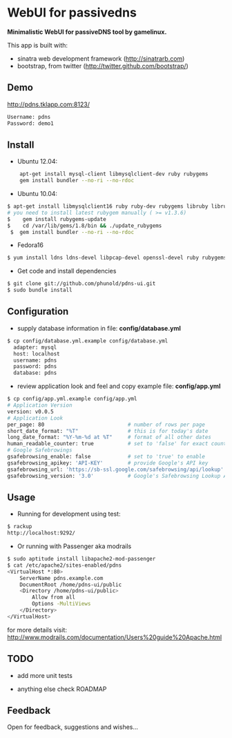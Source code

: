 # WebUI for passivedns

**Minimalistic WebUI for passiveDNS tool by gamelinux.**

This app is built with:
* sinatra web development framework (http://sinatrarb.com)
* bootstrap, from twitter (http://twitter.github.com/bootstrap/)

## Demo

http://pdns.tklapp.com:8123/
````Bash
Username: pdns
Password: demo1
````

## Install

- Ubuntu 12.04:
````Bash
    apt-get install mysql-client libmysqlclient-dev ruby rubygems
    gem install bundler --no-ri --no-rdoc
````

- Ubuntu 10.04: 

````Bash
$ apt-get install libmysqlclient16 ruby ruby-dev rubygems libruby libruby-extras
# you need to install latest rubygem manually ( >= v1.3.6)
$    gem install rubygems-update
$    cd /var/lib/gems/1.8/bin && ./update_rubygems
 $  gem install bundler --no-ri --no-rdoc
`````

- Fedora16
````Bash
$ yum install ldns ldns-devel libpcap-devel openssl-devel ruby rubygems rubygem-bundler rubygem-rack libffi-devel libffi mysql-devel
````

- Get code and install dependencies

````Bash
$ git clone git://github.com/phunold/pdns-ui.git
$ sudo bundle install
````

## Configuration

- supply database information in file: **config/database.yml**

````Bash
$ cp config/database.yml.example config/database.yml
  adapter: mysql
  host: localhost
  username: pdns
  password: pdns
  database: pdns
````

- review application look and feel and copy example file: **config/app.yml**

````Bash
$ cp config/app.yml.example config/app.yml
# Application Version
version: v0.0.5
# Application Look
per_page: 80                           # number of rows per page
short_date_format: "%T"                # this is for today's date
long_date_format: "%Y-%m-%d at %T"     # format of all other dates
human_readable_counter: true           # set to 'false' for exact counter
# Google Safebrowings
gsafebrowsing_enable: false            # set to 'true' to enable
gsafebrowsing_apikey: 'API-KEY'        # provide Google's API key
gsafebrowsing_url: 'https://sb-ssl.google.com/safebrowsing/api/lookup'
gsafebrowsing_version: '3.0'           # Google's Safebrowsing Lookup API Release
````

## Usage

- Running for development using test:

````Bash
$ rackup
http://localhost:9292/
````

- Or running with Passenger aka modrails

````Bash
$ sudo aptitude install libapache2-mod-passenger
$ cat /etc/apache2/sites-enabled/pdns
<VirtualHost *:80>
    ServerName pdns.example.com
    DocumentRoot /home/pdns-ui/public
    <Directory /home/pdns-ui/public>
        Allow from all
        Options -MultiViews
    </Directory>
</VirtualHost>
````
for more details visit:
http://www.modrails.com/documentation/Users%20guide%20Apache.html

## TODO
- add more unit tests
* anything else check ROADMAP

## Feedback

Open for feedback, suggestions and wishes...
